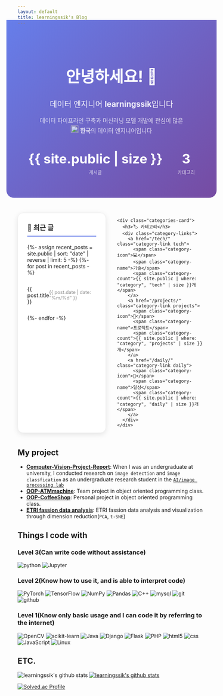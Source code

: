 ```yaml
---
layout: default
title: learningssik's Blog
---
```


<div class="hero-section">
  <div class="hero-content">
    <h1 class="hero-title">안녕하세요! 👋</h1>
    <h2 class="hero-subtitle">데이터 엔지니어 <strong>learningssik</strong>입니다</h2>
    <p class="hero-description">
      데이터 파이프라인 구축과 머신러닝 모델 개발에 관심이 많은<br>
      <img src="https://raw.githubusercontent.com/learningssik/learningssik/main/south-korea.png" width="20"/> <strong>한국</strong>의 데이터 엔지니어입니다
    </p>
    <div class="hero-stats">
      <div class="stat-item">
        <span class="stat-number">{{ site.public | size }}</span>
        <span class="stat-label">게시글</span>
      </div>
      <div class="stat-item">
        <span class="stat-number">3</span>
        <span class="stat-label">카테고리</span>
      </div>
    </div>
  </div>
</div>

<div class="main-content-section">
  <div class="content-grid">
    <div class="recent-posts-card">
      <h3>📝 최근 글</h3>
      <div class="posts-list">
        {%- assign recent_posts = site.public | sort: "date" | reverse | limit: 5 -%}
        {%- for post in recent_posts -%}
        <div class="post-item">
          <a href="{{ post.url | relative_url }}" class="post-link">{{ post.title }}</a>
          <span class="post-date">{{ post.date | date: "%m/%d" }}</span>
        </div>
        {%- endfor -%}
      </div>
    </div>
    
    <div class="categories-card">
      <h3>🏷️ 카테고리</h3>
      <div class="category-links">
        <a href="/tech/" class="category-link tech">
          <span class="category-icon">💻</span>
          <span class="category-name">기술</span>
          <span class="category-count">{{ site.public | where: "category", "tech" | size }}개</span>
        </a>
        <a href="/projects/" class="category-link projects">
          <span class="category-icon">🚀</span>
          <span class="category-name">프로젝트</span>
          <span class="category-count">{{ site.public | where: "category", "projects" | size }}개</span>
        </a>
        <a href="/daily/" class="category-link daily">
          <span class="category-icon">📝</span>
          <span class="category-name">일상</span>
          <span class="category-count">{{ site.public | where: "category", "daily" | size }}개</span>
        </a>
      </div>
    </div>
  </div>
</div>

<style>
.hero-section {
  background: linear-gradient(135deg, #667eea 0%, #764ba2 100%);
  color: white;
  padding: 60px 0;
  text-align: center;
  margin: -30px -30px 40px -30px;
  border-radius: 0 0 20px 20px;
}

.hero-content {
  max-width: 600px;
  margin: 0 auto;
  padding: 0 20px;
}

.hero-title {
  font-size: 3em;
  margin-bottom: 20px;
  font-weight: 700;
}

.hero-subtitle {
  font-size: 1.5em;
  margin-bottom: 20px;
  font-weight: 400;
  opacity: 0.9;
}

.hero-description {
  font-size: 1.1em;
  line-height: 1.6;
  margin-bottom: 40px;
  opacity: 0.8;
}

.hero-stats {
  display: flex;
  justify-content: center;
  gap: 40px;
}

.stat-item {
  text-align: center;
}

.stat-number {
  display: block;
  font-size: 2.5em;
  font-weight: 700;
  margin-bottom: 5px;
}

.stat-label {
  font-size: 0.9em;
  opacity: 0.8;
}

.main-content-section {
  margin-top: 40px;
}

.content-grid {
  display: grid;
  grid-template-columns: 1fr 1fr;
  gap: 30px;
  margin-bottom: 40px;
}

.recent-posts-card,
.categories-card {
  background: white;
  border-radius: 15px;
  padding: 25px;
  box-shadow: 0 4px 15px rgba(0,0,0,0.1);
  border: 1px solid #f0f0f0;
}

.recent-posts-card h3,
.categories-card h3 {
  margin: 0 0 20px 0;
  color: #333;
  font-size: 1.3em;
  border-bottom: 2px solid #667eea;
  padding-bottom: 10px;
}

.posts-list {
  display: flex;
  flex-direction: column;
  gap: 15px;
}

.post-item {
  display: flex;
  justify-content: space-between;
  align-items: center;
  padding: 12px 0;
  border-bottom: 1px solid #f5f5f5;
}

.post-item:last-child {
  border-bottom: none;
}

.post-link {
  color: #333;
  text-decoration: none;
  font-weight: 500;
  flex: 1;
}

.post-link:hover {
  color: #667eea;
}

.post-date {
  color: #999;
  font-size: 0.9em;
  font-weight: 500;
}

.category-links {
  display: flex;
  flex-direction: column;
  gap: 15px;
}

.category-link {
  display: flex;
  align-items: center;
  padding: 15px;
  border-radius: 10px;
  text-decoration: none;
  transition: all 0.3s ease;
  border: 2px solid transparent;
}

.category-link:hover {
  transform: translateY(-2px);
  box-shadow: 0 4px 15px rgba(0,0,0,0.1);
}

.category-link.tech {
  background: linear-gradient(135deg, #e3f2fd, #bbdefb);
  color: #1976d2;
}

.category-link.projects {
  background: linear-gradient(135deg, #e8f5e8, #a5d6a7);
  color: #388e3c;
}

.category-link.daily {
  background: linear-gradient(135deg, #fff3e0, #ffcc02);
  color: #f57c00;
}

.category-icon {
  font-size: 1.5em;
  margin-right: 15px;
}

.category-name {
  flex: 1;
  font-weight: 600;
  font-size: 1.1em;
}

.category-count {
  background: rgba(255,255,255,0.7);
  padding: 4px 8px;
  border-radius: 12px;
  font-size: 0.9em;
  font-weight: 500;
}

@media (max-width: 768px) {
  .content-grid {
    grid-template-columns: 1fr;
  }
  
  .hero-title {
    font-size: 2.5em;
  }
  
  .hero-stats {
    gap: 20px;
  }
}
</style>



<h2>My project </h2>

- <a href = "https://github.com/learningssik/Computer-Vision-Project-Report">**Computer-Vision-Project-Report**</a>: When I was an undergraduate at university, I conducted research on `image detection` and `image classfication` as an undergraduate research student in the <a href = "https://sites.google.com/view/mispl"> `AI/image processing lab` </a>
- <a href = "https://github.com/learningssik/OOP-ATMmachine">**OOP-ATMmachine**</a>: Team project in object oriented programming class.
- <a href = "https://github.com/learningssik/OOP-CoffeeShop">**OOP-CoffeeShop**</a>: Personal project in object oriented programming class.
- <a href = "https://velog.io/@learningssik/PCA-t-SNE-%EC%B0%A8%EC%9B%90-%EB%B6%84%EC%84%9D1">**ETRI fassion data analysis**</a>: ETRI fassion data analysis and visualization through dimension reduction(`PCA`, `t-SNE`)


<h2>Things I code with</h2>
  
  <h3>Level 3(Can write code without assistance)</h3>
  <p>
  <img alt="python" src="https://img.shields.io/badge/-Python-3776AB?style=flat-square&logo=python&logoColor=white" />
  <img alt="Jupyter" src="https://img.shields.io/badge/-Jupyter-F37626?style=flat-square&logo=Jupyter&logoColor=white" />
  </p>
  
  
  <h3>Level 2(Know how to use it, and is able to interpret code)</h3>
  <p>
  <img alt="PyTorch" src="https://img.shields.io/badge/-PyTorch-EE4C2C?style=flat-square&logo=PyTorch&logoColor=white" />
  <img alt="TensorFlow" src="https://img.shields.io/badge/-TensorFlow-FF6F00?style=flat-square&logo=TensorFlow&logoColor=white" />
  
  <img alt="NumPy" src="https://img.shields.io/badge/-NumPy-013243?style=flat-square&logo=NumPy&logoColor=white" />
  <img alt="Pandas" src="https://img.shields.io/badge/-Pandas-150458?style=flat-square&logo=Pandas&logoColor=white" />
  
  <img alt="C++" src="https://img.shields.io/badge/-C++-00599C?style=flat-square&logo=c%2B%2B&logoColor=white" />
  
  <img alt="mysql" src="https://img.shields.io/badge/-MySQL-4479A1?style=flat-square&logo=mysql&logoColor=white" />
  
  <img alt="git" src="https://img.shields.io/badge/-Git-F05032?style=flat-square&logo=git&logoColor=white" />
  <img alt="github" src="https://img.shields.io/badge/-GitHub-181717?style=flat-square&logo=github&logoColor=white" />
  </p>
  
  
  <h3>Level 1(Know only basic usage and I can code it by referring to the internet)</h3>
  <p>
  <img alt="OpenCV" src="https://img.shields.io/badge/-OpenCV-5C3EE8?style=flat-square&logo=OpenCV&logoColor=white" />
  <img alt="scikit-learn" src="https://img.shields.io/badge/-scikit_learn-F7931E?style=flat-square&logo=scikit-learn&logoColor=white" />
  
  <img alt="Java" src="https://img.shields.io/badge/-Java-007396?style=flat-square&logo=Java&logoColor=white" />
  


  <img alt="Django" src="https://img.shields.io/badge/-Django-092e20?style=flat-square&logo=Django&logoColor=white" />
  <img alt="Flask" src="https://img.shields.io/badge/-Flask-000000?style=flat-square&logo=Flask&logoColor=white" />
  <img alt="PHP" src="https://img.shields.io/badge/-PHP-777BB4?style=flat-square&logo=PHP&logoColor=white" />
  
  <img alt="html5" src="https://img.shields.io/badge/-HTML5-E34F26?style=flat-square&logo=html5&logoColor=white" />
  <img alt="css" src="https://img.shields.io/badge/-CSS-1572B6?style=flat-square&logo=css3&logoColor=white" />
  <img alt="JavaScript" src="https://img.shields.io/badge/-JavaScript-yellow?style=flat-square&logo=JavaScript&logoColor=white" />
  
  <img alt="Linux" src="https://img.shields.io/badge/-Linux-yellow?style=flat-square&logo=Linux&logoColor=white" />
  </p>

<h2>ETC.</h2>

![learningssik's github stats](https://github-readme-stats.vercel.app/api?username=learningssik&show_icons=true) <tab> [![learningssik's github stats](https://github-readme-stats.vercel.app/api/top-langs/?username=learningssik&show_icons=true&hide_border=true&title_color=004386&icon_color=004386&layout=compact)](https://github.com/learningssik)     
  
[![Solved.ac Profile](http://mazassumnida.wtf/api/v2/generate_badge?boj=yoon6624)](https://solved.ac//)
  
  
<!--
Hh
**MegaGnar13/MegaGnar13** is a ✨ _special_ ✨ repository because its `README.md` (this file) appears on your GitHub profile.

Here are some ideas to get you started:

-  I’m currently working on ...




-  I’m currently learning ...
-  I’m looking to collaborate on ...
-  I’m looking for help with ...
-  Ask me about ...
-  How to reach me: ...
-  Pronouns: ...dd
- ⚡ Fun fact: ...
-->